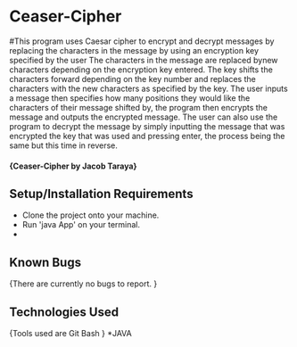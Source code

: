 # Ceaser-Cipher

#This program uses Caesar cipher to encrypt and decrypt messages by replacing the characters in the message by using an encryption key specified by the user The characters in the message are replaced bynew characters depending on the encryption key entered. The key shifts the characters forward depending on the key number and replaces the characters with the new characters as specified by the key. The user inputs a message then specifies how many positions they would like the characters of their message shifted by, the program then encrypts the message and outputs the encrypted message. The user can also use the program to decrypt the message by simply inputting the message that was encrypted the key that was used and pressing enter, the process being the same but this time in reverse.

#### {Ceaser-Cipher by Jacob Taraya}

## Setup/Installation Requirements

- Clone the project onto your machine.
- Run 'java App' on your terminal.
-

## Known Bugs

{There are currently no bugs to report. }

## Technologies Used

{Tools used are Git Bash }
\*JAVA
